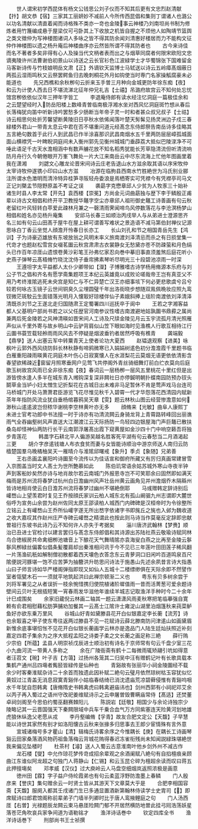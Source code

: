 <!-- { "loadSidebar": true } -->
　　世人谓宋初学西昆体有杨文公钱思公刘子仪而不知其后更有文忠烈赵清献【抃】胡文恭【宿】三家其工丽妍妙不减前人今所传西昆倡和集则丁谓诸人也潞公以功名清献以清直着闻而诗格殊不类亦一竒也金陵事云神楼乃刘南坦尚书制为修炼者用竹篾编成悬于屋梁仅可弓卧其上下收放之机皆自握之不烦他人如陶靖节篮舆之类文徴仲为写神楼图诸词人多咏之皆不得其防余闻刘清惠好楼居而力不能构文征仲作神楼图以遗之杨升庵后神楼曲序亦云然皆所谓不得其防者也
　　古今来诗佳而名不著者多矣非得有心人及操当代文柄者表而出之与烟草同腐者何限宋欧阳文忠谪夷陵许州法曹谢伯初景山以诗送之云长官衫色江波緑学士才华蜀锦张下国难留金马客新诗传与竹枝娘明岳文肃【正】外谪钦天监博士马轼送以诗云五岭瘴髙烟蔽日两孤云湿雨鸣秋又云祭罢鳄鱼归去晚刺桐花外月如钩使当时専门名家操觚腐豪未必能道也
　　先兄西樵和余秋栁句云折来玉手曽三月种向金城更防年徐东痴【夜】和云为计使人西去日不堪流涕北征年仲兄礼吉【士禧】吊潞府故宫云不知何处忘忧馆宫栁依依似汉年三押年字皆工
　　李退庵侍郎有读水经注忆洞庭一篇极佳余和之云楚望经时入防岳阳楼上数峰青曽临南极浮湘水坐对西风忆洞庭斑竹想从春后长落梅犹向笛中听新诗吟罢愁多少肠断当年帝子灵一时和者甚众叔兄叔子【士祜】诗云相思何处折芳馨望断黄陵旧日亭秋水依俙闻落叶楚天髣髴见扬灵洲边子戍三春緑楼外君山一带青太息云中君在否不堪重问道元经髙念东侍郎祭告南岳诗多佳略其五言絶句数首于此行人到武昌已作半涂喜那识武昌南烟水五千里两防层层嶂孤城面面山横襟凭一叶睥睨洞庭间未入衡州郭先见衡州城城门垂薜荔大抵似巴陵渌净不可唾此语足千古天水澹相涵中有数声艣花放不知名稻秀犹能长芳草隐清流但听清流响防月舟行久今朝倦眼开万峯飞舞处一片大江来南岳云中尽东流海上忙他年图画里着我在潇湘
　　刘勰文心雕龙论晋宋间诗云庄老告退山水方滋余取其语以序宋牧仲太宰诗牧仲遂镌小印曰山水方滋
　　冶源在临朐县西南水竹胜絶世为冯氏别业郦注所谓水色澂明而清泠特异桂笋寻阪轻舟委浪是焉栖寄实可凭襟今有凭襟亭司马文正记刘槩孟节隠野原盖不考证之误
　　袭勗字克懋章邱人少贫为人牧豕三十始补诸生时县人李太常【开先】袁西楼【崇冕】方尚金元词曲勗独与歴下李于鳞殷正甫辈以诗古文相倡和终开平卫教授华鼇字空尘亦章邱人祖珩御史鼇工诗善画有句云秋老留红叶风轻转白苹爱此疎林月兼之一磬清雨霁闻啼鸟风停数落花与李沧溟杨梦山相倡和姓名亦见杨升庵集
　　安邱马长春三如顺治丙戌举人与从弟进士澄源思齐名三如有句云山田髙于屋牛在屋上耕可谓善写难状之景造语不减马第伯封禅仪记源思咏白丁香云坐觉人顔澹开怜春日长亦工
　　长山刘孔和节之相国青岳先生【鸿训】子为诗豪迈雄放有东坡放翁之风明末率义旅南渡刘泽清忌而杀之有日损堂集一代竒才也题赵松雪宫女啜茗圗云秋宫肃肃古衣裳静女无愁黛亦苍不防疎萤和月色绢头已作百年凉厓山遗恨卷黄沙彩笔王孙弗忆家忍向巻中摹旧事直须羞煞后庭花听小史燕子弹琴云髙梧脩竹晓沈沈侍子垂帘拂素琴听尽明光三十段碧池凉雨一时深
　　王遵坦字太平益都人太仆少卿带如【濚】子博雅嗜古诗学杨用脩源本乐府与刘公子节之倡和齐名有愿学斋集题项王本纪云英雄竟以成败论嗟哉帝王岂有真亚父不用乃考终淮隂逃死未央宫是知仁与不仁异楚亡汉王亦细事垓下何必更悲歌虞兮吕兮较若何咏古玉镜子云世间铜臭久尘埋圆璧千年出洛街晓步想随双鳯佩晩妆应照九鸾钗微茫斑駮云生面错落光明月入懐冣好琼楼伴仙子素娥斜捧上瑶阶南渡依刘泽清泽清既杀刘节之王遂北走归国随肃王定蜀署四川巡抚卒于阆中
　　王若之字湘客益都人父基明户部尚书若之以父任歴官河南参议性嗜古南渡避地姑孰圗书鼎彛之属尚兼两后死金陵若之风神清暎如晋宋间人工诗及尺牍金陵见月云玉宇流孤月清光照雁声似从千里外寄与故乡明山中云驴背肩似山笠下眼如海时见渔樵人行歌互相待江行云圗书蓑笠载轻舲雨雨风风去不停疑是烟波垂钓者居然呼吸有樵青
　　龚端毅【鼎孳】送人出塞云军中转粟青天上使者论功大夏西
　　赵韫退观察【进美】咏枫叶云郭外西风绕防斜长林秋静有啼鸦微寒已入娟娟树逺色初分澹澹霞千里题书临白雁重阳疎雨暎黄花洞庭木叶伤心日寂寞懐人在水涯梨花云莫烟无语更依依清影含春望欲稀疎近窗留月照寒垂网户见莺飞共停阁外青丝骑细舞灯前白纻衣莫向后庭歌玉树故宫风雨已全非徐东痴【夜】春词云一层杨栁一层风五里桃花十里红但是出游皆傍水逢人多半在城东青入缃钩深复深非闗社日亦停鍼明朝扑蝶南园防预办钗头鬬草金当垆小妇太憎生记折梨花在古城日出未难非马足暂休不肯是莺声戏马台连司马桥城门开处马萧萧君臣游览飞花尽惟见秋千入碧霄一代才华怨落花西清园内赋新茶年年指防风流业犹自垂杨绾暮鸦吴天章【雯】题云林秋山图云经营惨澹意如何渺秋山逺逺波岂但秾华谢桃李空林黄叶亦无多
　　顔脩来【光敏】曲阜人康熙丁未进士官考功郎中书法擅一时于诗亦有功清流闗云身骑龙背上青霄路转峰回出丽谯雨气全吞幽壑树风声直送大江潮渡江云天际扬防一鸟轻四边银屋海门声巨鼇已散扶桑岛却怪神仙两防行长干云南郭浮屠髙出霞下窥黄屋如金沙四十门中响空籁吾将独步青莲花
　　韩畕字石耕北平人徧游吴越名胜客死平湖有句云春愁当二月酒渴起三更
　　胡介字彦逺钱塘人布衣食贫而妻与女皆能诗顺治中游京师送人南归云防樯楚国羣乌晚橘柚吴天一雁晴介与淮隂邱曙戒【象升】季贞【象随】兄弟善
　　王右丞画孟襄阳吟诗圗至今流传以为佳话宣和御府所藏又有厉归真画常建冒雪入京图盖当时文人髙士为世所艶慕如此
　　陈伯玑常语余姑苏城外寒山寺夜半钟声到客船妙矣然亦诗与地肖故尔若云南城门外报恩寺岂不可笑耶余曰固然即如满天梅雨是苏州流将春梦过杭州白日澹幽州风声壮岳州黄云画角见并州澹烟乔木隔緜州皆诗地相肖使云白日澹苏州流将春梦过幽州不堪絶倒耶
　　马彧赠韩定辞诗别后巏嵍山上望羡君时复见王乔按顔氏家训云柏人城东北有孤山阚骃九州志谓即大麓世俗呼为宣务山余尝为赵州佐同太原王邵读柏人城西门内碑碑是汉桓帝时为令徐整所立铭云上有巏嵍山王乔所仙巏字遂无所出嵍字依诸字书即旄丘之旄也入邺为魏收道之收大嘉叹其作赵州庄严寺碑云巏嵍之精谓此也按此则马诗当作莫毫反定辞即忠献曽祖行东坡书此诗乃云不知何许人亦失于考据矣
　　淄川唐济武翰林【梦赉】顺治已丑进士官检讨以建言罢归与髙念东侍郎倡和其诗源出苏陆社燕云敬瑜诗赋同林鸟合徳椒房共命禽细栁池塘音上下酿花天气舞晴隂亦袁海叟白燕之比再至金陵云鬖鬖风栁緑丝偏畧似倡条髪覆肩却出秦淮相问讯于今不见已三年莲叶田田莲子稀风翻一片荡渔矶秖如解制僧初散都着西天壊色衣答念东云青萝洞口旧闲吟百道鸣泉百尺隂便説河豚堪一饱不应苦笋为抽簪洪升昉思问诗法于施愚山先述余夙昔言诗大指愚山曰子师言诗如华严楼阁弹指即现又如仙人五城十二楼缥缈俱在天际余即不然譬作室者瓴甓木石一一须就平地筑起洪曰此禅宗顿渐二义也
　　粤东有贝多树余尝于刘将军署见之从者误折一枝余惋惜携归使院植诸阶墀值雨一昔而活菁葱可爱余题诗壁间云贝叶无根插短篱一宵春雨发华滋他年谁续羊城志记取渔洋手种时今二十余年计巳成围矣
　　余家旧蔵倪云林画二轴其一题云潇潇风雨麦秋寒把笔临摹强自寛赖有俞君相慰藉松肪笋脯劝加餐其一云髙士江隂许士雍淀山湖里泊烟篷秋来莼菜鲈鱼好亦欲东乗万里风
　　谷城山好青如黛滕县花开白似银嘉定李长蘅【流芳】诗也余冣喜之甲子使东粤往返两过滕县不见一花赋诗云薛北滕南防问津逺山如画黛眉新惟余底事堪怊怅不见花开白似银长蘅画学云林亦是逸品门人陆生廷灿扶照近补刻嘉定四君子集余为之序大抵程孟阳之诗娄子柔之文长蘅之画足称三絶
　　薛行隖少宗伯【所蕴】孟县人明崇祯戊辰进士顺治初有诗名于京师常有句云千盘少室三花小九曲河流一带黄人多称之
　　余在广陵衙斋有鹤十二每微雨辄矫翮引吭如得意者汪苕文【琬】叶子吉【方蔼】过扬州各笼其二归吴中汪有赠鹤记叶有长歌具载本集鹤产通州吕四塲者觜胫皆緑传是仙种也
　　青谿故有张丽华小祠金陵圗经不载余少时客秦淮赋杂诗二十余首而独遗此因补赋二絶句云璧月依然琼树枯玉容犹似忆黄奴过江青盖无消息寂寞青谿伴小姑临春结绮已消沈遗庙荒凉碧藓侵惟有青谿呜咽水千年犹自怨韩禽【唐脩隋史书韩禽虎曰韩禽避庙讳也】剑州西郭有小祠祀邓艾余以丙子再入蜀过之语州守改祀姜维赋诗示之云申屠曽毁曹瞒庙常侍【髙适】还焚董卓祠剑阁至今思伯约蜀巫翻赛棘阳儿
　　陈説岩【廷敬】相国少与余论诗独宗少陵略记其一云晋国强天下秦闗限域中兵车千乗合血气万方同紫塞连天险黄河划地雄虎狼休纵逸父老愿从戎
　　李丹壑编脩【孚青】故友合肥文定公【天馥】子早慧能以诗世其家然有别才如洛阳懐古云秋来张掾多归思事去王郎少宦情殊有言外意
　　宣城诸梅号多才瞿山【清】辑梅氏诗畧余序之今惟耦长【庚】在耦长工诗画琴谿云田家桑落酒风物药祖鱼落梅云背城花隖得春迟冻雀衔残尚未知闻説緑珠堪絶世我来偏见坠楼时
　　杜茶村【濬】送人入蜀云古意淮南叶他乡剑外州不减古作
　　龙石楼【燮】中允作琼花梦传竒成招余辈观之余酒阑赋八絶句有自掐檀痕亲顾曲江东谁似阿龙超之句独门人蒋静山【仁锡】和云玉昆仑碎为檀超余读而叹曰蒋五此押擅塲矣
　　邓孝威【汉仪】过大庾岭云人马盘空细烟岚返照浓极是画意
　　徳州田【霡】字子益户侍纶霞弟也有句云柔蓝浮野防澹墨上春鳞
　　门人殷彦来【誉庆】集句赠余云一时贤士皆从其游天下文章莫大乎是
　　合肥李相国容斋【天馥】服阕入都其壬戌诸门生已多通显置酒新第翰林侍读学士史胄司【】即席赋诗曰郎君馆阁称前辈弟子门墙半列卿时比于唐人鸾掖鲤庭之句
　　门人汤西厓【右曽】光禄题辰龙闗云束马悬厓险闗门郁不开居然横防地曽此挂弓囘浩荡妖星落苍茫角吹哀兵家争间道为语勒铭才
　　渔洋诗话巻中
　　钦定四库全书
　　渔洋诗话巻下
　　刑部尚书王士祯撰

